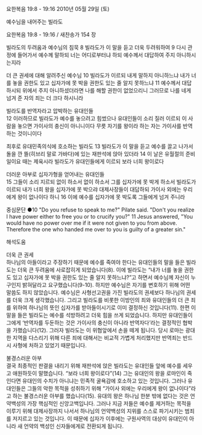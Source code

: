 요한복음 19:8 - 19:16 
2010년 05월 29일 (토)

예수님을 내어주는 빌라도



요한복음 19:8 - 19:16 / 새찬송가 154 장


빌라도의 두려움과 예수님의 침묵 
8 빌라도가 이 말을 듣고 더욱 두려워하여 9 다시 관정에 들어가서 예수께 말하되 너는 어디로부터냐 하되 예수께서 대답하여 주지 아니하시는지라  

더 큰 권세에 대해 알려주신 예수님 
10 빌라도가 이르되 내게 말하지 아니하느냐 내가 너를 놓을 권한도 있고 십자가에 못 박을 권한도 있는 줄 알지 못하느냐 11 예수께서 대답하시되 위에서 주지 아니하셨더라면 나를 해할 권한이 없었으리니 그러므로 나를 네게 넘겨 준 자의 죄는 더 크다 하시니라 

빌라도를 반역자라고 압박하는 유대인들  
12 이러하므로 빌라도가 예수를 놓으려고 힘썼으나 유대인들이 소리 질러 이르되 이 사람을 놓으면 가이사의 충신이 아니니이다 무릇 자기를 왕이라 하는 자는 가이사를 반역하는 것이니이다  

최후로 유대민족의식에 호소하는 빌라도 
13 빌라도가 이 말을 듣고 예수를 끌고 나가서 돌을 깐 뜰(히브리 말로 가바다)에 있는 재판석에 앉아 있더라 14 이 날은 유월절의 준비일이요 때는 제육시라 빌라도가 유대인들에게 이르되 보라 너희 왕이로다  

더러운 아부로 십자가형을 얻어내는 유대인들  
15 그들이 소리 지르되 없이 하소서 없이 하소서 그를 십자가에 못 박게 하소서 빌라도가 이르되 내가 너희 왕을 십자가에 못 박으랴 대제사장들이 대답하되 가이사 외에는 우리에게 왕이 없나이다 하니 16 이에 예수를 십자가에 못 박도록 그들에게 넘겨 주니라  

중심문단 ●10 "Do you refuse to speak to me?" Pilate said. "Don't you realize I have power either to free you or to crucify you?" 11 Jesus answered, "You would have no power over me if it were not given to you from above. Therefore the one who handed me over to you is guilty of a greater sin."

해석도움





더욱 큰 권세   
하나님의 아들이라고 주장하기 때문에 예수를 죽여야 한다는 유대인들의 말을 들은 빌라도는 더욱 큰 두려움에 사로잡히게 되었습니다(8). 이에 빌라도는 “내가 너를 놓을 권한도 있고 십자가에 못 박을 권한도 있는 줄 알지 못하느냐?”고 하면서 예수님께 자신이 누구인지 밝혀달라고 요구했습니다(9-10). 하지만 예수님은 자기를 변호하기 위해 어떤 말씀도 하지 않았습니다. 예수님은 사형선고권을 가진 빌라도의 권세보다 하나님의 권세를 더욱 크게 생각했습니다. 그리고 빌라도를 비롯한 이방인의 죄와 유대인들의 더 큰 죄를 위하여 하나님의 뜻인 십자가를 받아들이시기로 이미 결정하신 것입니다(11). 한편 이 말을 들은 빌라도는 예수를 석방하려고 더욱 힘을 쓰게 되었습니다. 하지만 유대인들이 그에게 ‘반역자를 두둔하는 것은 가이사의 충신이 아니라 반역자다’라는 결정적인 협박을 가했습니다(12). 그러자 빌라도는 이 위협앞에서 손을 떼게 됩니다. 당시 로마는 광대한 지역을 다스리기 위해 다른 죄에 대해서는 비교적 가볍게 처리했지만 반역죄는 반드시 사형에 처하고 있었기 때문입니다.     

불경스러운 아부   
결국 최종적인 판결을 내리기 위해 재판석에 앉은 빌라도는 유대인들 앞에 예수를 세우고 애원하듯이 말했습니다. “보라 너희 왕이로다”(14) 그는 유대인의 왕을 로마인이 죽인다면 유대인의 수치가 아니냐는 민족적 굴욕감에 호소하고 있는 것입니다. 그러나 유대인들은 그들의 악한 목적을 성취하기 위해 “가이사 외에는 우리에게 왕이 없나이다”라고 하는 불경스러운 아부를 했습니다(15). 유대의 왕은 하나님 한분 밖에 없다는 것은 언약백성의 가장 핵심적인 신앙고백입니다. 그러나 지금 저들은 예수를 제거하는 목적을 이루기 위해 대제사장까지 나서서 하나님의 언약백성의 지위를 스스로 파기시키는 범죄를 저지르고 있는 것입니다. 이 때문에 십자가 이후에는 구원사역의 대상이 유대인이 아니라 새 언약의 백성인 신자들에게로 전환되게 됩니다.